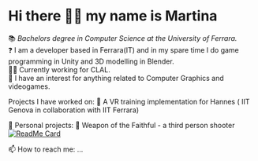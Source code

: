 Hi there 👋😃 my name is Martina
=================================
📚 *Bachelors degree in Computer Science at the University of Ferrara.* <br>
❓ I am a developer based in Ferrara(IT) and in my spare time I do game programming in Unity and 3D modelling in Blender. <br>
👷‍♀️ Currently working for CLAL. <br>
🔎 I have an interest for anything related to Computer Graphics and videogames. <br>

Projects I have worked on: 
 🦾 A VR training implementation for Hannes ( IIT Genova in collaboration with IIT Ferrara) <br>
 
🔭 Personal projects: 
  🌙 Weapon of the Faithful - a third person shooter<br>
    [![ReadMe Card](https://github-readme-stats.vercel.app/api/pin/?username=martinatenani&repo=WotF)](https://github.com/martinatenani/WotF)

📫 How to reach me: ...
  
<!--

<img src="https://github-readme-stats.vercel.app/api/top-langs?username=martinatenani&show_icons=true&locale=en&layout=compact&theme=chartreuse-dark" alt="ovi" /> 



- 🔭 Currently working on: 
  - A VR training implementation for Hannes ( IIT Genova in collaboration with IIT Ferrara)
    Private repository of IIT Genova
  - Personal project: Weapon of the Faithful - a third person shooter
    [![ReadMe Card](https://github-readme-stats.vercel.app/api/pin/?username=madushadhanushka&repo=simple-sqlite)](https://github.com/martinatenani/WotF)

<details>

<summary>Tips for collapsed sections</summary>

### You can add a header

You can add text within a collapsed section. 

You can add an image or a code block, too.

```ruby
   puts "Hello World"
```

</details>
- 🌱 I’m currently learning: C#

- 🤔 I’m looking for help with ...
- 💬 Ask me about ...

- ⚡ Fun fact: ...
-->

